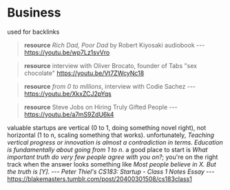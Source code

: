 # Business

used for backlinks

> **resource** _Rich Dad, Poor Dad_ by Robert Kiyosaki audiobook --- <https://youtu.be/wp7Lz1svVro>

> **resource** interview with Oliver Brocato, founder of Tabs "sex chocolate" <https://youtu.be/Vt7ZWcyNc18>

> **resource** _from 0 to millions_, interview with Codie Sachez --- <https://youtu.be/XkxZCJ2pYqs>

> **resource** Steve Jobs on Hiring Truly Gifted People --- <https://youtu.be/a7mS9ZdU6k4>

valuable startups are vertical (0 to 1, doing something novel right), not horizontal (1 to n, scaling something that works). unfortunately, _Teaching vertical progress or innovation is almost a contradiction in terms. Education is fundamentally about going from 1 to n._ a good place to start is _What important truth do very few people agree with you on?_; you're on the right track when the answer looks something like _Most people believe in X. But the truth is [Y]._ --- _Peter Thiel's CS183: Startup - Class 1 Notes Essay_ --- <https://blakemasters.tumblr.com/post/20400301508/cs183class1>
